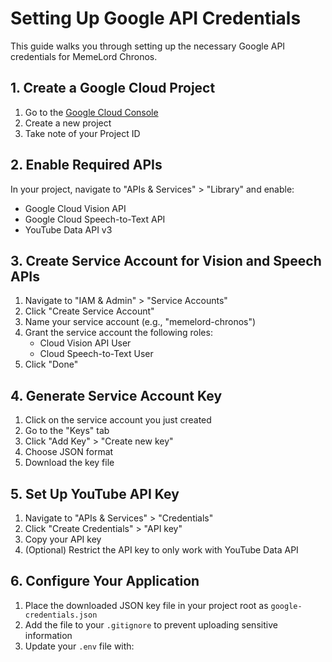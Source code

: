 # Setting Up Google API Credentials

This guide walks you through setting up the necessary Google API credentials for MemeLord Chronos.

## 1. Create a Google Cloud Project

1. Go to the [Google Cloud Console](https://console.cloud.google.com/)
2. Create a new project
3. Take note of your Project ID

## 2. Enable Required APIs

In your project, navigate to "APIs & Services" > "Library" and enable:

- Google Cloud Vision API
- Google Cloud Speech-to-Text API
- YouTube Data API v3

## 3. Create Service Account for Vision and Speech APIs

1. Navigate to "IAM & Admin" > "Service Accounts"
2. Click "Create Service Account"
3. Name your service account (e.g., "memelord-chronos")
4. Grant the service account the following roles:
   - Cloud Vision API User
   - Cloud Speech-to-Text User
5. Click "Done"

## 4. Generate Service Account Key

1. Click on the service account you just created
2. Go to the "Keys" tab
3. Click "Add Key" > "Create new key"
4. Choose JSON format
5. Download the key file

## 5. Set Up YouTube API Key

1. Navigate to "APIs & Services" > "Credentials"
2. Click "Create Credentials" > "API key"
3. Copy your API key
4. (Optional) Restrict the API key to only work with YouTube Data API

## 6. Configure Your Application

1. Place the downloaded JSON key file in your project root as `google-credentials.json`
2. Add the file to your `.gitignore` to prevent uploading sensitive information
3. Update your `.env` file with:

